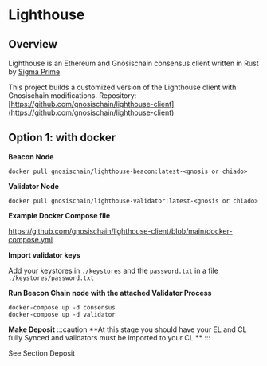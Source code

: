 ---
---

# Lighthouse


## Overview 

Lighthouse is an Ethereum and Gnosischain consensus client written in Rust by [Sigma Prime](https://lighthouse.sigmaprime.io/)

This project builds a customized version of the Lighthouse client with Gnosischain modifications.
Repository:[https://github.com/gnosischain/lighthouse-client](https://github.com/gnosischain/lighthouse-client) 



## Option 1: with docker

**Beacon Node**


```
docker pull gnosischain/lighthouse-beacon:latest-<gnosis or chiado> 
```


**Validator Node**


```
docker pull gnosischain/lighthouse-validator:latest-<gnosis or chiado> 
```


**Example Docker Compose file**

https://github.com/gnosischain/lighthouse-client/blob/main/docker-compose.yml

**Import validator keys**

Add your keystores in `./keystores` and the `password.txt` in a file `./keystores/password.txt`

**Run Beacon Chain node with the attached Validator Process**


```
docker-compose up -d consensus
docker-compose up -d validator
```


**Make Deposit**
:::caution
**At this stage you should have your EL and CL fully Synced and validators must be imported to your CL **
:::

See Section Deposit